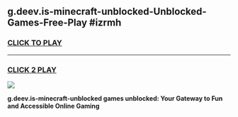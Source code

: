 
## g.deev.is-minecraft-unblocked-Unblocked-Games-Free-Play #izrmh
<h3>
<a href="https://us.freeplayer.one?title=g.deev.is-minecraft-unblocked&ref=9M">CLICK TO PLAY</a></h3>
<hr>

<h3>
<a href="https://us.freeplayer.one?title=g.deev.is-minecraft-unblocked&ref=9M">CLICK 2 PLAY</a>
  
</h3>

<a href="https://us.freeplayer.one?title=g.deev.is-minecraft-unblocked&ref=9M"><img src="https://clearcache.store/games.png"></a>


**g.deev.is-minecraft-unblocked games unblocked: Your Gateway to Fun and Accessible Online Gaming**
